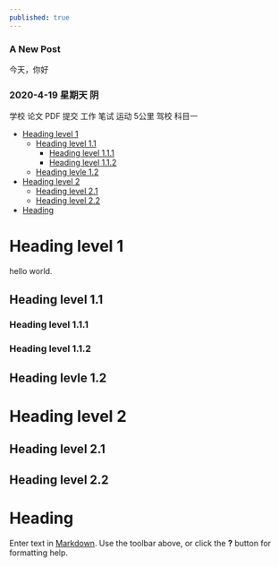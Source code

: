 ```yaml
---
published: true
---
```




### A New Post  ###
   今天，你好
###  2020-4-19 星期天 阴 ####
   学校 论文 PDF 提交 
   工作 笔试
   运动 5公里
   驾校 科目一
   
- [Heading level 1](#head1)
	- [Heading level 1.1](#head2)
		- [Heading level 1.1.1](#head3)
		- [Heading level 1.1.2](#head4)
	- [Heading levle 1.2](#head5)
- [Heading level 2](#head6)
	- [Heading level 2.1 ](#head7)
	- [Heading level 2.2](#head8)
- [ Heading](#head9)
# <span id="head1">Heading level 1</span>

hello world.

## <span id="head2">Heading level 1.1</span>

### <span id="head3">Heading level 1.1.1</span>

### <span id="head4">Heading level 1.1.2</span>

## <span id="head5">Heading levle 1.2</span>

# <span id="head6">Heading level 2</span>

## <span id="head7">Heading level 2.1 </span>

## <span id="head8">Heading level 2.2</span>

# <span id="head9"> Heading</span>



Enter text in [Markdown](http://daringfireball.net/projects/markdown/). Use the toolbar above, or click the **?** button for formatting help.
